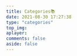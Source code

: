 ```yaml
---
title: Categories📚
date: 2021-08-30 17:27:38
type: "categories"
top_img:
aplayer:
comments: false
aside: false
---
```

